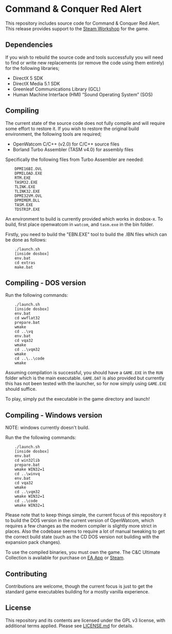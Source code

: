 
# Command & Conquer Red Alert

This repository includes source code for Command & Conquer Red Alert. This release provides support to the [Steam Workshop](https://steamcommunity.com/workshop/browse/?appid=2229840) for the game.


## Dependencies

If you wish to rebuild the source code and tools successfully you will need to find or write new replacements (or remove the code using them entirely) for the following libraries;

- DirectX 5 SDK
- DirectX Media 5.1 SDK
- Greenleaf Communications Library (GCL)
- Human Machine Interface (HMI) “Sound Operating System” (SOS)


## Compiling

The current state of the source code does not fully compile and will require some effort to restore it. If you wish to restore the original build environment, the following tools are required;

- OpenWatcom C/C++ (v2.0) for C/C++ source files
- Borland Turbo Assembler (TASM v4.0) for assembly files

Specifically the following files from Turbo Assembler are needed:

```
	DPMI16BI.OVL
	DPMILOAD.EXE
	RTM.EXE		
	TASM32.EXE	
	TLINK.EXE	
	TLINK32.EXE
	DPMI32VM.OVL
	DPMIMEM.DLL
	TASM.EXE
	TDSTRIP.EXE
```


An environment to build is currently provided which works in dosbox-x. To build, first place openwatcom in `watcom`, and `tasm.exe` in the bin folder.

Firstly, you need to build the "EBN.EXE" tool to build the .IBN files which can be done as follows:

```
	./launch.sh
	[inside dosbox]
	env.bat
	cd extras
	make.bat
```

## Compiling - DOS version

Run the following commands:

```
	./launch.sh
	[inside dosbox]
	env.bat
	cd wwflat32
	prepare.bat
	wmake
	cd ..\vq
	env.bat
	cd vqa32
	wmake
	cd ..\vqm32
	wmake
	cd ..\..\code
	wmake
```

Assuming compilation is successful, you should have a `GAME.EXE` in the `RUN` folder which is the main executable. `GAME.DAT` is also provided but currently this has not been tested with the launcher, so for now simply using `GAME.EXE` should suffice.

To play, simply put the executable in the game directory and launch!

## Compiling - Windows version

NOTE: windows currently doesn't build.

Run the the following commands:

```
	./launch.sh
	[inside dosbox]
	env.bat
	cd win32lib
	prepare.bat
	wmake WIN32=1
	cd ..\winvq
	env.bat
	cd vqa32
	wmake
	cd ..\vqm32
	wmake WIN32=1
	cd ..\code
	wmake WIN32=1
```

Please note that to keep things simple, the current focus of this repository it to build the DOS version in the current version of OpenWatcom, which requires a few changes as the modern compiler is slightly more strict in places. Also the codebase seems to require a lot of manual tweaking to get the correct build state (such as the CD DOS version not building with the expansion pack changes).

To use the compiled binaries, you must own the game. The C&C Ultimate Collection is available for purchase on [EA App](https://www.ea.com/en-gb/games/command-and-conquer/command-and-conquer-the-ultimate-collection/buy/pc) or [Steam](https://store.steampowered.com/bundle/39394/Command__Conquer_The_Ultimate_Collection/).


## Contributing

Contributions are welcome, though the current focus is just to get the standard game executables building for a mostly vanilla experience.


## License

This repository and its contents are licensed under the GPL v3 license, with additional terms applied. Please see [LICENSE.md](LICENSE.md) for details.
